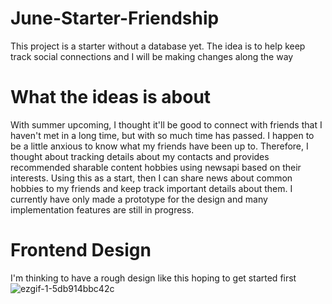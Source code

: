 # June-Starter-Friendship
This project is a starter without a database yet. The idea is to help keep track social connections and I will be making changes along the way 


# What the ideas is about

With summer upcoming, I thought it'll be good to connect with friends that I haven't met in a long time, but with so much time has passed. I happen to be a little anxious to know what my friends have been up to. Therefore, I thought about tracking details about my contacts and provides recommended sharable content hobbies using newsapi based on their interests. Using this as a start, then I can share news about common hobbies to my friends and keep track important details about them. I currently have only made a prototype for the design and many implementation features are still  in progress. 

# Frontend Design

I'm thinking to have a rough design like this hoping to get started first
![ezgif-1-5db914bbc42c](https://user-images.githubusercontent.com/53579064/121119865-4c78a780-c7d1-11eb-8679-34be59f566c6.gif)


